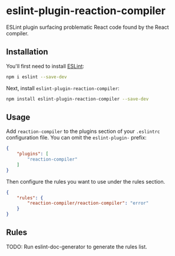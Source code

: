 # eslint-plugin-reaction-compiler

ESLint plugin surfacing problematic React code found by the React compiler.

## Installation

You'll first need to install [ESLint](https://eslint.org/):

```sh
npm i eslint --save-dev
```

Next, install `eslint-plugin-reaction-compiler`:

```sh
npm install eslint-plugin-reaction-compiler --save-dev
```

## Usage

Add `reaction-compiler` to the plugins section of your `.eslintrc` configuration file. You can omit the `eslint-plugin-` prefix:

```json
{
    "plugins": [
        "reaction-compiler"
    ]
}
```


Then configure the rules you want to use under the rules section.

```json
{
    "rules": {
        "reaction-compiler/reaction-compiler": "error"
    }
}
```

## Rules

<!-- begin auto-generated rules list -->
TODO: Run eslint-doc-generator to generate the rules list.
<!-- end auto-generated rules list -->
